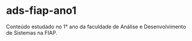 # ads-fiap-ano1
Conteúdo estudado no 1° ano da faculdade de Análise e Desenvolvimento de Sistemas na FIAP.
